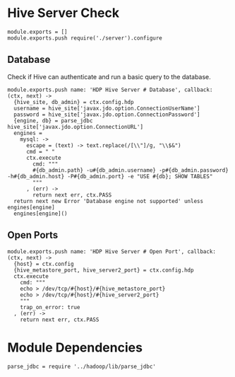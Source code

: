 
# Hive Server Check

    module.exports = []
    module.exports.push require('./server').configure

## Database

Check if Hive can authenticate and run a basic query to the database.

    module.exports.push name: 'HDP Hive Server # Database', callback: (ctx, next) ->
      {hive_site, db_admin} = ctx.config.hdp
      username = hive_site['javax.jdo.option.ConnectionUserName']
      password = hive_site['javax.jdo.option.ConnectionPassword']
      {engine, db} = parse_jdbc hive_site['javax.jdo.option.ConnectionURL']
      engines = 
        mysql: ->
          escape = (text) -> text.replace(/[\\"]/g, "\\$&")
          cmd = " "
          ctx.execute
            cmd: """
            #{db_admin.path} -u#{db_admin.username} -p#{db_admin.password} -h#{db_admin.host} -P#{db_admin.port} -e "USE #{db}; SHOW TABLES"
            """
          , (err) ->
            return next err, ctx.PASS
      return next new Error 'Database engine not supported' unless engines[engine]
      engines[engine]()

## Open Ports

    module.exports.push name: 'HDP Hive Server # Open Port', callback: (ctx, next) ->
      {host} = ctx.config
      {hive_metastore_port, hive_server2_port} = ctx.config.hdp
      ctx.execute
        cmd: """
        echo > /dev/tcp/#{host}/#{hive_metastore_port}
        echo > /dev/tcp/#{host}/#{hive_server2_port}
        """
        trap_on_error: true
      , (err) ->
        return next err, ctx.PASS

# Module Dependencies

    parse_jdbc = require '../hadoop/lib/parse_jdbc'